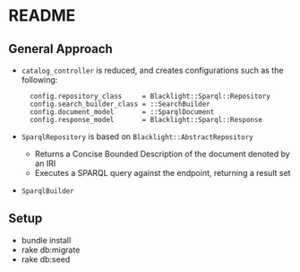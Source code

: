 # README

## General Approach

* `catalog_controller` is reduced, and creates configurations such as the following:

  ```
    config.repository_class     = Blacklight::Sparql::Repository
    config.search_builder_class = ::SearchBuilder
    config.document_model       = ::SparqlDocument
    config.response_model       = Blacklight::Sparql::Response
  ```

* `SparqlRepository` is based on `Blacklight::AbstractRepository`
  * Returns a Concise Bounded Description of the document denoted by an IRI
  * Executes a SPARQL query against the endpoint, returning a result set
* `SparqlBuilder`
## Setup

* bundle install
* rake db:migrate
* rake db:seed
